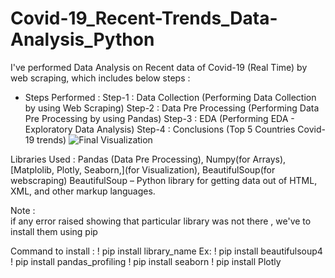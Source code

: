 # Covid-19_Recent-Trends_Data-Analysis_Python
I've performed Data Analysis on Recent data of Covid-19 (Real Time) by web scraping, which includes below steps : 

* Steps Performed :
Step-1 : Data Collection (Performing Data Collection by using Web Scraping)
Step-2 : Data Pre Processing (Performing Data Pre Processing by using Pandas) 
Step-3 : EDA (Performing EDA - Exploratory Data Analysis)
Step-4 : Conclusions (Top 5 Countries Covid-19 trends)
![Final Visualization](https://user-images.githubusercontent.com/72125175/149205703-fb0ba19c-b982-4a37-b487-871f9245eea5.png)

Libraries Used : Pandas (Data Pre Processing), Numpy(for Arrays), [Matplolib, Plotly, Seaborn,](for Visualization), BeautifulSoup(for webscraping)
BeautifulSoup – Python library for getting data out of HTML, XML, and other markup languages.

Note :  
if any error raised showing that particular library was not there , we've to install them using pip  

Command to install : ! pip install library_name
Ex:
 ! pip install beautifulsoup4
 ! pip install pandas_profiling
 ! pip install seaborn 
 ! pip install Plotly
